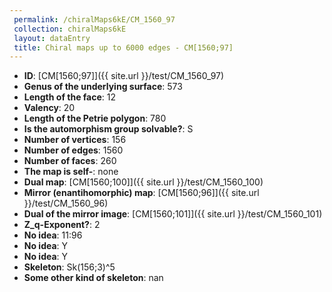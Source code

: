 ```yaml
--- 
 permalink: /chiralMaps6kE/CM_1560_97 
 collection: chiralMaps6kE
 layout: dataEntry
 title: Chiral maps up to 6000 edges - CM[1560;97]
---
```


- **ID**: [CM[1560;97]]({{ site.url }}/test/CM_1560_97)
- **Genus of the underlying surface**: 573
- **Length of the face**: 12
- **Valency**: 20
- **Length of the Petrie polygon**: 780
- **Is the automorphism group solvable?**: S
- **Number of vertices**: 156
- **Number of edges**: 1560
- **Number of faces**: 260
- **The map is self-**: none
- **Dual map**: [CM[1560;100]]({{ site.url }}/test/CM_1560_100)
- **Mirror (enantihomorphic) map**: [CM[1560;96]]({{ site.url }}/test/CM_1560_96)
- **Dual of the mirror image**: [CM[1560;101]]({{ site.url }}/test/CM_1560_101)
- **Z_q-Exponent?**: 2
- **No idea**:  11:96
- **No idea**: Y
- **No idea**: Y
- **Skeleton**: Sk(156;3)^5
- **Some other kind of skeleton**: nan
